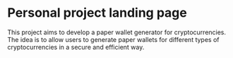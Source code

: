 # Personal project landing page
 This project aims to develop a paper wallet generator for cryptocurrencies. The idea is to allow users to generate paper wallets for different types of cryptocurrencies in a secure and efficient way.
